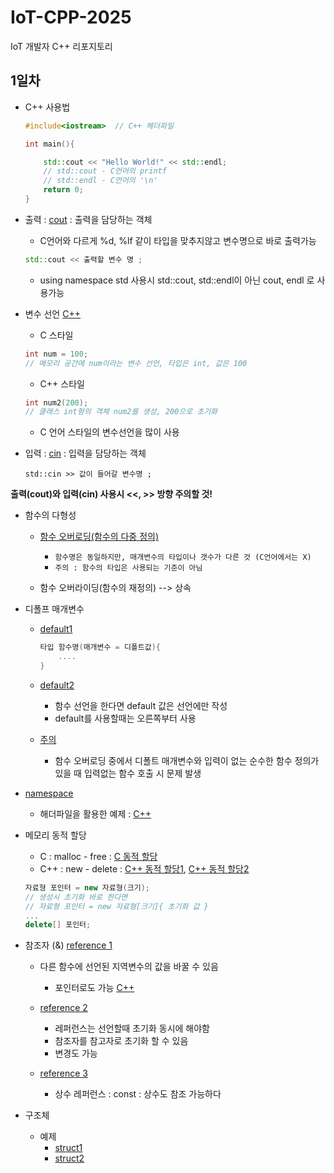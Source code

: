 # IoT-CPP-2025
IoT 개발자 C++ 리포지토리

## 1일차
- C++ 사용법
    ```C++
    #include<iostream>  // C++ 헤더파일

    int main(){

        std::cout << "Hello World!" << std::endl;  
        // std::cout - C언어의 printf
        // std::endl - C언어의 '\n'
        return 0;
    }
    ```

- 출력 : [cout](./Day01/cout.cpp) : 출력을 담당하는 객체
    - C언어와 다르게 %d, %lf 같이 타입을 맞추지않고 변수명으로 바로 출력가능
    ```C++
    std::cout << 출력할 변수 명 ;
    ```
    - using namespace std 사용시 std::cout, std::endl이 아닌 cout, endl 로 사용가능

- 변수 선언 [C++](./Day01/cout2.cpp)
    - C 스타일
    ```C
    int num = 100;
    // 메모리 공간에 num이라는 변수 선언, 타입은 int, 값은 100
    ```

    - C++ 스타일
    ```C++
    int num2(200);
    // 클래스 int형의 객체 num2를 생성, 200으로 초기화
    ```

    - C 언어 스타일의 변수선언을 많이 사용

- 입력 : [cin](./Day01/cin.cpp) : 입력을 담당하는 객체
    ```
    std::cin >> 값이 들어갈 변수명 ;
    ```
    
**출력(cout)와 입력(cin) 사용시 <<, >> 방향 주의할 것!**

- 함수의 다형성
    - [함수 오버로딩(함수의 다중 정의)](./Day01/overloading.cpp)
        - `함수명은 동일하지만, 매개변수의 타입이나 갯수가 다른 것 (C언어에서는 X)`
        - `주의 : 함수의 타입은 사용되는 기준이 아님`
    
    - 함수 오버라이딩(함수의 재정의) --> 상속

- 디폴프 매개변수 
    - [default1](./Day01/default.cpp)
        ```C++
        타입 함수명(매개변수 = 디폴트값){
            ....
        }
        ```
    - [default2](./Day01/default2.cpp)
        - 함수 선언을 한다면 default 값은 선언에만 작성
        - default를 사용할때는 오른쪽부터 사용 

    - [주의](./Day01/default3.cpp)
        - 함수 오버로딩 중에서 디폴트 매개변수와 입력이 없는 순수한 함수 정의가 있을 때 입력없는 함수 호출 시 문제 발생

- [namespace](./Day01/namesp.cpp)
    - 해더파일을 활용한 예제 : [C++](./Day01/scope.cpp)

- 메모리 동적 할당
    - C : malloc - free : [C 동적 할당](./Day01/new.cpp)
    - C++ : new - delete : [C++ 동적 할당1](./Day01/new2.cpp), [C++ 동적 할당2](./Day01/new3.cpp)
    ```C++
    자료형 포인터 = new 자료형(크기);
    // 생성시 초기화 바로 한다면
    // 자료형 포인터 = new 자료형[크기]{ 초기화 값 }
    ...
    delete[] 포인터;
    ```

- 참조자 (&) [reference 1](./Day01/ref2.cpp)
    - 다른 함수에 선언된 지역변수의 값을 바꿀 수 있음 
        - 포인터로도 가능 [C++](./Day01/ref.cpp)

    - [reference 2](./Day01/ref3.cpp)
        - 레퍼런스는 선언할때 초기화 동시에 해야함
        - 참조자를 참고자로 초기화 할 수 있음
        - 변경도 가능

    - [reference 3](./Day01/ref4.cpp)
        - 상수 레퍼런스 : const : 상수도 참조 가능하다 

- 구조체 
    - 예제
        - [struct1](./Day01/st_c2.cpp)
        - [struct2](./Day01/st_c3.cpp)